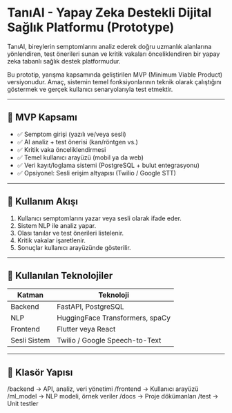 # TanıAI - Yapay Zeka Destekli Dijital Sağlık Platformu (Prototype)

TanıAI, bireylerin semptomlarını analiz ederek doğru uzmanlık alanlarına yönlendiren, test önerileri sunan ve kritik vakaları önceliklendiren bir yapay zeka tabanlı sağlık destek platformudur.

Bu prototip, yarışma kapsamında geliştirilen MVP (Minimum Viable Product) versiyonudur. Amaç, sistemin temel fonksiyonlarının teknik olarak çalıştığını göstermek ve gerçek kullanıcı senaryolarıyla test etmektir.

---

## 🎯 MVP Kapsamı

- ✅ Semptom girişi (yazılı ve/veya sesli)
- ✅ AI analiz + test önerisi (kan/röntgen vs.)
- ✅ Kritik vaka önceliklendirmesi
- ✅ Temel kullanıcı arayüzü (mobil ya da web)
- ✅ Veri kayıt/loglama sistemi (PostgreSQL + bulut entegrasyonu)
- ✅ Opsiyonel: Sesli erişim altyapısı (Twilio / Google STT)

---

## 🧠 Kullanım Akışı

1. Kullanıcı semptomlarını yazar veya sesli olarak ifade eder.
2. Sistem NLP ile analiz yapar.
3. Olası tanılar ve test önerileri listelenir.
4. Kritik vakalar işaretlenir.
5. Sonuçlar kullanıcı arayüzünde gösterilir.

---

## 🧰 Kullanılan Teknolojiler

| Katman      | Teknoloji                          |
|-------------|------------------------------------|
| Backend     | FastAPI, PostgreSQL                |
| NLP         | HuggingFace Transformers, spaCy   |
| Frontend    | Flutter veya React                 |
| Sesli Sistem| Twilio / Google Speech-to-Text     |

---

## 📁 Klasör Yapısı
/backend → API, analiz, veri yönetimi
/frontend → Kullanıcı arayüzü
/ml_model → NLP modeli, örnek veriler
/docs → Proje dökümanları
/test → Unit testler

